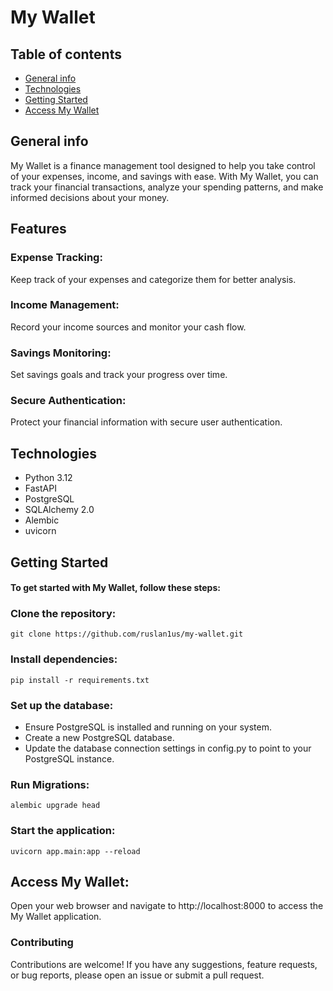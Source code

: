 # My Wallet

## Table of contents
* [General info](#general-info)
* [Technologies](#technologies)
* [Getting Started](#getting-started)
* [Access My Wallet](#access-my-wallet)

## General info
My Wallet is a finance management tool designed to help you take control of your expenses, income, and savings with ease. With My Wallet, you can track your financial transactions, analyze your spending patterns, and make informed decisions about your money.

## Features
### Expense Tracking:
Keep track of your expenses and categorize them for better analysis.
### Income Management:
Record your income sources and monitor your cash flow.
### Savings Monitoring:
Set savings goals and track your progress over time.
### Secure Authentication:
Protect your financial information with secure user authentication.

## Technologies
* Python 3.12
* FastAPI
* PostgreSQL
* SQLAlchemy 2.0
* Alembic
* uvicorn

## Getting Started
#### To get started with My Wallet, follow these steps:
### Clone the repository:
```
git clone https://github.com/ruslan1us/my-wallet.git
```
### Install dependencies:
```
pip install -r requirements.txt
```
### Set up the database:
* Ensure PostgreSQL is installed and running on your system.
* Create a new PostgreSQL database.
* Update the database connection settings in config.py to point to your PostgreSQL instance.
### Run Migrations:
```
alembic upgrade head
```
### Start the application:
```
uvicorn app.main:app --reload
```
## Access My Wallet:
Open your web browser and navigate to http://localhost:8000 to access the My Wallet application.

### Contributing
Contributions are welcome! If you have any suggestions, feature requests, or bug reports, please open an issue or submit a pull request.
